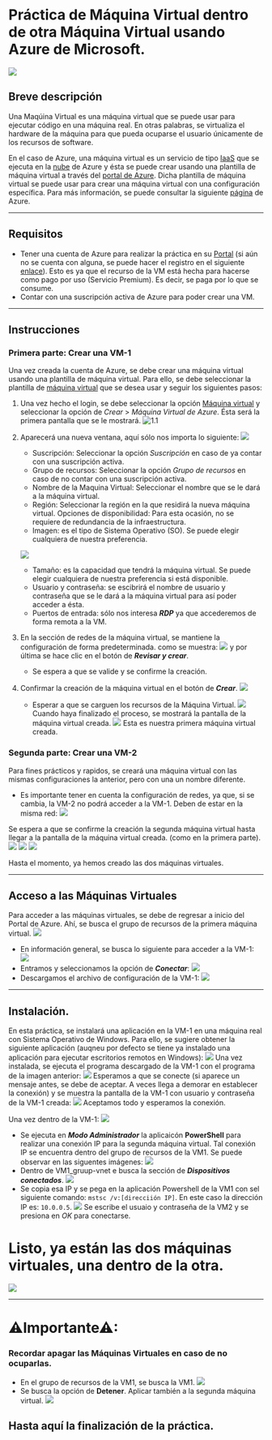# Práctica de Máquina Virtual dentro de otra Máquina Virtual usando Azure de Microsoft.

![](https://connectoricons-prod.azureedge.net/releases/v1.0.1567/1.0.1567.2748/azurevm/icon.png)

## Breve descripción
Una Maqúina Virtual es una máquina virtual que se puede usar para ejecutar código en una máquina real. En otras palabras, se virtualiza el hardware de la máquina para que pueda ocuparse el usuario únicamente de los recursos de software.


En el caso de Azure, una máquina virtual es un servicio de tipo [IaaS](https://azure.microsoft.com/es-mx/overview/what-is-iaas/#overview) que se ejecuta en la [nube](https://azure.microsoft.com/es-mx/overview/what-is-the-cloud/) de Azure y ésta  se puede crear usando una plantilla de máquina virtual a través del [portal de Azure](https://portal.azure.com/#home). Dicha plantilla de máquina virtual se puede usar para crear una máquina virtual con una configuración específica. Para más información, se puede consultar la siguiente [página](https://docs.microsoft.com/es-mx/connectors/azurevm/) de Azure.

-----------

## Requisitos
 - Tener una cuenta de Azure para realizar la práctica en su [Portal](https://portal.azure.com/#home) (si aún no se cuenta con alguna, se puede hacer el registro en el siguiente [enlace](https://azure.microsoft.com/es-mx/free/)). Esto es ya que el recurso de la VM está hecha para hacerse como pago por uso (Servicio Premium). Es decir, se paga por lo que se consume.
 - Contar con una suscripción activa de Azure para poder crear una VM. 

-----------

## Instrucciones

### Primera parte: Crear una VM-1
Una vez creada la cuenta de Azure, se debe crear una máquina virtual usando una plantilla de máquina virtual. Para ello, se debe seleccionar la plantilla de [máquina virtual](https://portal.azure.com/#view/HubsExtension/BrowseResource/resourceType/Microsoft.Compute%2FVirtualMachines) que se desea usar y seguir los siguientes pasos:

1. Una vez hecho el login, se debe seleccionar la opción [Máquina virtual](https://portal.azure.com/#view/HubsExtension/BrowseResource/resourceType/Microsoft.Compute%2FVirtualMachines) y seleccionar la opción de *Crear* > *Máquina Virtual de Azure*. Ésta será la primera pantalla que se le mostrará.
![1.1](https://github.com/JohnNadja/Practica-VM-dentro-de-VM/blob/main/images/1.1.png)

2. Aparecerá una nueva ventana, aquí sólo nos importa lo siguiente:
![](https://github.com/JohnNadja/Practica-VM-dentro-de-VM/blob/main/images/2.1.png)
    - Suscripción: Seleccionar la opción *Suscripción* en caso de ya contar con una suscripción activa.
    - Grupo de recursos: Seleccionar la opción *Grupo de recursos* en caso de no contar con una suscripción activa.
    - Nombre de la Maquina Virtual: Seleccionar el nombre que se le dará a la máquina virtual.
    - Región: Seleccionar la región en la que residirá la nueva máquina virtual. 
    Opciones de disponibilidad: Para esta ocasión, no se requiere de redundancia de la infraestructura.
    - Imagen: es el tipo de Sistema Operativo (SO). Se puede elegir cualquiera de nuestra preferencia.

    ![](https://github.com/JohnNadja/Practica-VM-dentro-de-VM/blob/main/images/2.2.png)
    - Tamaño: es la capacidad que tendrá la máquina virtual. Se puede elegir cualquiera de nuestra preferencia si está disponible.
    - Usuario y contraseña: se escibrirá el nombre de usuario y contraseña que se le dará a la máquina virtual para así poder acceder a ésta.
    - Puertos de entrada: sólo nos interesa ***RDP*** ya que accederemos de forma remota a la VM.
3. En la sección de redes de la máquina virtual, se mantiene la configuración de forma predeterminada. como se muestra:
![](https://github.com/JohnNadja/Practica-VM-dentro-de-VM/blob/main/images/3.1.png) y por última se hace clic en el botón de ***Revisar y crear***.
    - Se espera a que se valide y se confirme la creación.


4. Confirmar la creación de la máquina virtual en el botón de ***Crear***.
![](https://github.com/JohnNadja/Practica-VM-dentro-de-VM/blob/main/images/4.1.png)
    - Esperar a que se carguen los recursos de la Máquina Virtual.
    ![](https://github.com/JohnNadja/Practica-VM-dentro-de-VM/blob/main/images/4.2.png)
    Cuando haya finalizado el proceso, se mostrará la pantalla de la máquina virtual creada.
    ![](https://github.com/JohnNadja/Practica-VM-dentro-de-VM/blob/main/images/4.3.png)
    Esta es nuestra primera máquina virtual creada.

### Segunda parte: Crear una VM-2

Para fines prácticos y rapidos, se creará una máquina virtual con las mismas configuraciones la anterior, pero con una un nombre diferente.
- Es importante tener en cuenta la configuración de redes, ya que, si se cambia, la VM-2 no podrá acceder a la VM-1. Deben de estar en la misma red: ![](https://github.com/JohnNadja/Practica-VM-dentro-de-VM/blob/main/images/5.1.png)

Se espera a que se confirme la creación la segunda máquina virtual hasta llegar a la pantalla de la máquina virtual creada. (como en la primera parte).
![](https://github.com/JohnNadja/Practica-VM-dentro-de-VM/blob/main/images/5.2.png)
![](https://github.com/JohnNadja/Practica-VM-dentro-de-VM/blob/main/images/5.3.png)
![](https://github.com/JohnNadja/Practica-VM-dentro-de-VM/blob/main/images/5.4.png)

Hasta el momento, ya hemos creado las dos máquinas virtuales.

---
## Acceso a las Máquinas Virtuales

Para acceder a las máquinas virtuales, se debe de regresar a inicio del Portal de Azure. Ahí, se busca el grupo de recursos de la primera máquina virtual.
![](https://github.com/JohnNadja/Practica-VM-dentro-de-VM/blob/main/images/6.1.png)

- En información general, se busca lo siguiente para acceder a la VM-1:
    ![](https://github.com/JohnNadja/Practica-VM-dentro-de-VM/blob/main/images/6.2.png)
- Entramos y seleccionamos la opción de ***Conectar***:
    ![](https://github.com/JohnNadja/Practica-VM-dentro-de-VM/blob/main/images/6.3.png)
- Descargamos el archivo de configuración de la VM-1:
    ![](https://github.com/JohnNadja/Practica-VM-dentro-de-VM/blob/main/images/6.4.png)

---
## Instalación.
En esta práctica, se instalará una aplicación en la VM-1 en una máquina real con Sistema Operativo de Windows. Para ello, se sugiere obtener la siguiente aplicación (auqneu por defecto se tiene ya instalado una aplicación para ejecutar escritorios remotos en Windows):
![](https://github.com/JohnNadja/Practica-VM-dentro-de-VM/blob/main/images/7.1.png)
Una vez instalada, se ejecuta el programa descargado de la VM-1 con el programa de la imagen anterior:
![](https://github.com/JohnNadja/Practica-VM-dentro-de-VM/blob/main/images/7.2.png)
Esperamos a que se conecte (si aparece un mensaje antes, se debe de aceptar. A veces llega a demorar en establecer la conexión) y se muestra la pantalla de la VM-1 con usuario y contraseña de la VM-1 creada:
![](https://github.com/JohnNadja/Practica-VM-dentro-de-VM/blob/main/images/7.3.png)
Aceptamos todo y esperamos la conexión.

Una vez dentro de la VM-1:
![](https://github.com/JohnNadja/Practica-VM-dentro-de-VM/blob/main/images/8.1.png)
- Se ejecuta en ***Modo Administrador*** la aplicaicón **PowerShell** para realizar una conexión IP para la segunda máquina virtual. Tal conexión IP se encuentra dentro del grupo de recursos de la VM1. Se puede observar en las siguentes imágenes:
![](https://github.com/JohnNadja/Practica-VM-dentro-de-VM/blob/main/images/8.2.png)
- Dentro de VM1_gruup-vnet e busca la sección de ***Dispositivos conectados***.
![](https://github.com/JohnNadja/Practica-VM-dentro-de-VM/blob/main/images/8.4.png)
- Se copia esa IP y se pega en la aplicación Powershell de la VM1 con sel siguiente comando:
`mstsc /v:[direcciión IP]`. En este caso la dirección IP es: `10.0.0.5`.
![](https://github.com/JohnNadja/Practica-VM-dentro-de-VM/blob/main/images/8.3.png)
Se escribe el usuaio y contraseña de la VM2 y se presiona en *OK* para conectarse.

# Listo, ya están las dos máquinas virtuales, una dentro de la otra.
![](https://github.com/JohnNadja/Practica-VM-dentro-de-VM/blob/main/images/8.5.png)

----
# **⚠Importante⚠**: 
### Recordar apagar las Máquinas Virtuales en caso de no ocuparlas.
- En el grupo de recursos de la VM1, se busca la VM1.
![](https://github.com/JohnNadja/Practica-VM-dentro-de-VM/blob/main/images/9.1.png)
- Se busca la opción de **Detener**. Aplicar también a la segunda máquina virtual.
![](https://github.com/JohnNadja/Practica-VM-dentro-de-VM/blob/main/images/9.2.png)

## Hasta aquí la finalización de la práctica.